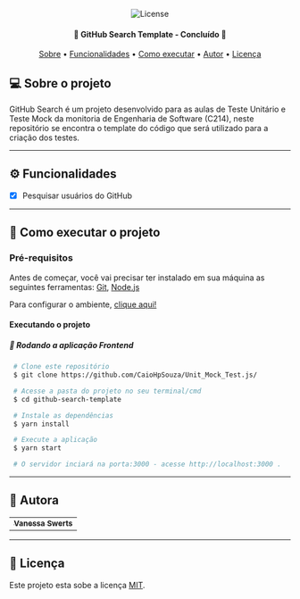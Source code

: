 
<p align="center">  
    
   <img alt="License" src="https://img.shields.io/badge/license-MIT-brightgreen">  
 
</p>

<h4 align="center"> 
	🚧 GitHub Search Template - Concluído 🚧
</h4>

<p align="center">
 <a href="#-sobre-o-projeto">Sobre</a> •
 <a href="#-funcionalidades">Funcionalidades</a> •
 <a href="#-como-executar-o-projeto">Como executar</a> • 
 <a href="#-autora">Autor</a> • 
 <a href="#user-content--licença">Licença</a>
</p>


## 💻 Sobre o projeto

GitHub Search é um projeto desenvolvido para as aulas de Teste Unitário e Teste Mock da monitoria de Engenharia de Software (C214), neste repositório se encontra o template do código que será utilizado para a criação dos testes. 

---

## ⚙️ Funcionalidades
 
- [x] Pesquisar usuários do GitHub

---

## 🚀 Como executar o projeto

### Pré-requisitos

Antes de começar, você vai precisar ter instalado em sua máquina as seguintes ferramentas:
[Git](https://git-scm.com), [Node.js](https://nodejs.org/en/)

Para configurar o ambiente, [clique aqui!](https://www.notion.so/Configurando-o-Ambiente-React-JS-77e7ee6319404b729172e5b0cd78a082)

#### Executando o projeto

##### 🧭 Rodando a aplicação Frontend

   ```bash
    # Clone este repositório
    $ git clone https://github.com/CaioHpSouza/Unit_Mock_Test.js/

    # Acesse a pasta do projeto no seu terminal/cmd
    $ cd github-search-template

    # Instale as dependências
    $ yarn install

    # Execute a aplicação
    $ yarn start    

    # O servidor inciará na porta:3000 - acesse http://localhost:3000 .
   ```

---

## 🦸 Autora

<table>
  <tr>   
    <td align="center"><a href="https://github.com/CaioHpSouza/"><img style="border-radius: 50%;" src="https://avatars.githubusercontent.com/u/21149887?v=4;" alt=""/><br /><sub><b>Vanessa Swerts</b></sub></a></td>  
  </tr>
</table>

---

## 📝 Licença

Este projeto esta sobe a licença [MIT](./LICENSE).
